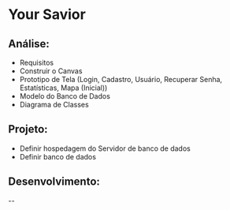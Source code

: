 # Your Savior

## Análise:
* Requisitos
* Construir o Canvas
* Prototipo de Tela (Login, Cadastro, Usuário, Recuperar Senha, Estatísticas, Mapa (Inicial))
* Modelo do Banco de Dados
* Diagrama de Classes

## Projeto:
* Definir hospedagem do Servidor de banco de dados
* Definir banco de dados

## Desenvolvimento:
--
